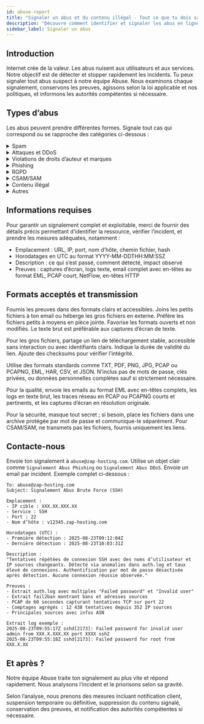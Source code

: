 ```yaml
---
id: abuse-report
title: "Signaler un abus et du contenu illégal - Tout ce que tu dois savoir !"
description: "Découvre comment identifier et signaler les abus en ligne pour protéger efficacement les utilisateurs et services → En savoir plus maintenant"
sidebar_label: Signaler un abus
---
```


## Introduction

Internet crée de la valeur. Les abus nuisent aux utilisateurs et aux services. Notre objectif est de détecter et stopper rapidement les incidents. Tu peux signaler tout abus suspect à notre équipe Abuse. Nous examinons chaque signalement, conservons les preuves, agissons selon la loi applicable et nos politiques, et informons les autorités compétentes si nécessaire.

## Types d’abus

Les abus peuvent prendre différentes formes. Signale tout cas qui correspond ou se rapproche des catégories ci-dessous :

<details>
  <summary>Spam</summary>

Messages non sollicités ou en masse envoyés via nos systèmes ou contenus hébergés qui déclenchent les filtres anti-spam. Variantes : spam email, spam dans les commentaires, spam SEO, création automatique de comptes. Fournis des exemples de messages, en-têtes, IP des expéditeurs, et schémas d’envoi.

</details>

<details>
  <summary>Attaques et DDoS</summary>

Trafic hostile visant à perturber les services ou sonder les systèmes. Formes courantes : floods volumétriques L3/L4, floods HTTP couche 7, amplification, tentatives de connexion par force brute, scans agressifs de ports. Indicateurs : pics de PPS ou Mbps, taux élevés de 4xx/5xx, échecs d’authentification répétés depuis des sources changeantes.

</details>

<details>
  <summary>Violations de droits d’auteur et marques</summary>

Distribution non autorisée d’œuvres protégées ou usage abusif de marques déposées. Variantes : miroirs pirates, téléchargements crackés, usurpation de marque, domaines trompeurs. Fournis l’œuvre, le titulaire des droits, l’emplacement exact, et le statut d’autorisation.

</details>

<details>
  <summary>Phishing</summary>

Contenu conçu pour récolter des identifiants ou données de paiement en imitant des marques de confiance. Variantes : faux portails de connexion, arnaques aux factures, leurres QR ou pièces jointes, fatigue MFA. Précise la marque ciblée, les points de capture, et les différences avec le site légitime.

</details>

<details>
  <summary>RGPD</summary>

Traitement, exposition ou fuite non autorisée de données personnelles. Cas typiques : index ouverts, buckets mal configurés, scraping sans base légale, logs publics. Décris les catégories de données, la portée, les personnes concernées, et la cause de l’exposition.

</details>

<details>
  <summary>CSAM/SAM</summary>

Tout matériel représentant l’exploitation sexuelle de personnes. Tolérance zéro.

</details>

<details>
  <summary>Contenu illégal</summary>

Contenu violant la loi applicable comme propagande extrémiste, menaces, discours haineux, incitation à la violence, ou diffamation. Variantes : doxxing, menaces explicites, matériaux interdits par la juridiction. Fournis l’emplacement exact et, si connu, la base légale concernée.

</details>

<details>
  <summary>Autres</summary>

Abus ne correspondant pas aux catégories ci-dessus mais nuisibles aux utilisateurs ou systèmes. Exemples : hébergement de malware, C2 de botnet, fraude, cryptominage non autorisé. Partage les hashes, URLs, schémas C2, et anomalies d’utilisation des ressources.

</details>

## Informations requises

Pour garantir un signalement complet et exploitable, merci de fournir des détails précis permettant d’identifier la ressource, vérifier l’incident, et prendre les mesures adéquates, notamment :
- Emplacement : URL, IP, port, nom d’hôte, chemin fichier, hash
- Horodatages en UTC au format YYYY-MM-DDTHH:MM:SSZ
- Description : ce qui s’est passé, comment détecté, impact observé
- Preuves : captures d’écran, logs texte, email complet avec en-têtes au format EML, PCAP court, NetFlow, en-têtes HTTP

## Formats acceptés et transmission

Fournis les preuves dans des formats clairs et accessibles. Joins les petits fichiers à ton email ou héberge les gros fichiers en externe. Préfère les fichiers petits à moyens en pièce jointe. Favorise les formats ouverts et non modifiés. Le texte brut est préférable aux captures d’écran de texte.

Pour les gros fichiers, partage un lien de téléchargement stable, accessible sans interaction ou avec identifiants clairs. Indique la durée de validité du lien. Ajoute des checksums pour vérifier l’intégrité.

Utilise des formats standards comme TXT, PDF, PNG, JPG, PCAP ou PCAPNG, EML, HAR, CSV, et JSON. N’inclus pas de mots de passe, clés privées, ou données personnelles complètes sauf si strictement nécessaire.

Pour la qualité, envoie les emails au format EML avec en-têtes complets, les logs en texte brut, les traces réseau en PCAP ou PCAPNG courts et pertinents, et les captures d’écran en résolution originale.

Pour la sécurité, masque tout secret ; si besoin, place les fichiers dans une archive protégée par mot de passe et communique-le séparément. Pour CSAM/SAM, ne transmets pas les fichiers, fournis uniquement les liens.

## Contacte-nous

Envoie ton signalement à `abuse@zap-hosting.com`. Utilise un objet clair comme `Signalement Abus Phishing` ou `Signalement Abus DDoS`. Envoie un email par incident. Exemple complet ci-dessous :

```
To: abuse@zap-hosting.com
Subject: Signalement Abus Brute Force (SSH)

Emplacement :
- IP cible : XXX.XX.XXX.XX
- Service : SSH
- Port : 22
- Nom d’hôte : v12345.zap-hosting.com

Horodatages (UTC) :
- Première détection : 2025-08-23T09:12:04Z
- Dernière détection : 2025-08-23T10:03:31Z

Description :
"Tentatives répétées de connexion SSH avec des noms d’utilisateur et IP sources changeants. Détecté via anomalies dans auth.log et taux élevé de connexions. Authentification par mot de passe désactivée après détection. Aucune connexion réussie observée."

Preuves :
- Extrait auth.log avec multiples "Failed password" et "Invalid user"
- Extrait fail2ban montrant bans et adresses sources
- PCAP de 60 secondes capturant tentatives TCP sur port 22
- Comptages agrégés : 12 438 tentatives depuis 352 IP sources
- Principales sources avec infos ASN

Extrait log exemple :
2025-08-23T09:55:17Z sshd[2173]: Failed password for invalid user admin from XXX.X.XXX.XX port XXXX ssh2
2025-08-23T09:55:18Z sshd[2173]: Failed password for root from XXX.X.XX
```

## Et après ?

Notre équipe Abuse traite ton signalement au plus vite et répond rapidement. Nous analysons l’incident et le priorisons selon sa gravité.

Selon l’analyse, nous prenons des mesures incluant notification client, suspension temporaire ou définitive, suppression du contenu signalé, conservation des preuves, et notification des autorités compétentes si nécessaire.